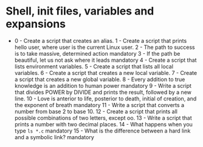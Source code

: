 # Shell, init files, variables and expansions
* 0 - Create a script that creates an alias.
 1 - Create a script that prints hello user, where user is the current Linux user.
 2 - The path to success is to take massive, determined action mandatory
 3 - If the path be beautiful, let us not ask where it leads mandatory
 4 - Create a script that lists environment variables.
 5 - Create a script that lists all local variables.
 6 - Create a script that creates a new local variable.
 7 - Create a script that creates a new global variable.
 8 - Every addition to true knowledge is an addition to human power mandatory
 9 - Write a script that divides POWER by DIVIDE and prints the result, followed by a new line.
 10 - Love is anterior to life, posterior to death, initial of creation, and the exponent of breath mandatory
 11 - Write a script that converts a number from base 2 to base 10.
 12 - Create a script that prints all possible combinations of two letters, except oo.
 13 - Write a script that prints a number with two decimal places.
 14 - What happens when you type `ls *.c` mandatory
 15 - What is the difference between a hard link and a symbolic link? mandatory
